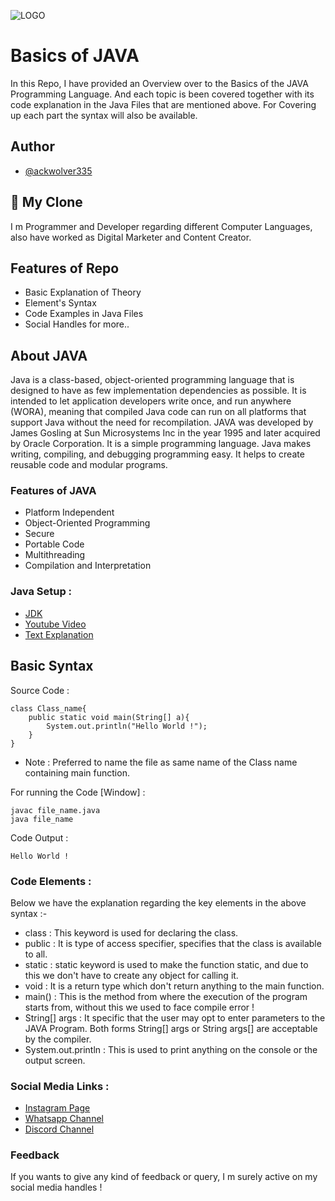 ![LOGO](https://photos.google.com/photo/AF1QipNQwuZFPR3ixuLteKX93jz89vE6MWg8THb3E4XC)

# Basics of JAVA

In this Repo, I have provided an Overview over to the Basics of the JAVA Programming Language. And each topic is been covered together with its code explanation in the Java Files that are mentioned above. For Covering up each part the syntax will also be available.

## Author

- [@ackwolver335](https://github.com/ackwolver335)

## 🚀 My Clone
I m Programmer and Developer regarding different Computer Languages, also have worked as Digital Marketer and Content Creator.

## Features of Repo

- Basic Explanation of Theory
- Element's Syntax
- Code Examples in Java Files
- Social Handles for more..

## About JAVA

Java is a class-based, object-oriented programming language that is designed to have as few implementation dependencies as possible. It is intended to let application developers write once, and run anywhere (WORA), meaning that compiled Java code can run on all platforms that support Java without the need for recompilation.
JAVA was developed by James Gosling at Sun Microsystems Inc in the year 1995 and later acquired by Oracle Corporation. It is a simple programming language. Java makes writing, compiling, and debugging programming easy. It helps to create reusable code and modular programs.

### Features of JAVA

- Platform Independent
- Object-Oriented Programming
- Secure
- Portable Code
- Multithreading
- Compilation and Interpretation

### Java Setup : 

- [JDK](https://www.oracle.com/in/java/technologies/downloads/)
- [Youtube Video](https://youtu.be/SQykK40fFds?si=lB66ZemBoFafi16G)
- [Text Explanation](https://www.geeksforgeeks.org/how-to-download-and-install-java-for-64-bit-machine/?ref=lbp)

## Basic Syntax

Source Code :

```
class Class_name{
    public static void main(String[] a){
        System.out.println("Hello World !");
    }
}
```

- Note : Preferred to name the file as same name of the Class name containing main function.

For running the Code [Window] :

```
javac file_name.java
java file_name
```

Code Output : 

```
Hello World !
```

### Code Elements :

Below we have the explanation regarding the key elements in the above syntax :- 

- class : This keyword is used for declaring the class.
- public : It is type of access specifier, specifies that the class is available to all.
- static : static keyword is used to make the function static, and due to this we don't have to create any object for calling it.
- void : It is a return type which don't return anything to the main function.
- main() : This is the method from where the execution of the program starts from, without this we used to face compile error !
- String[] args : It specific that the user may opt to enter parameters to the JAVA Program. Both forms String[] args or String args[] are acceptable by the compiler.
- System.out.println : This is used to print anything on the console or the output screen.

### Social Media Links :

- [Instagram Page](https://www.instagram.com/coding.needs/)
- [Whatsapp Channel](https://whatsapp.com/channel/0029VaA2aK7DeON5LRUhRr28)
- [Discord Channel](https://discord.com/invite/CGcEFwdY)

### Feedback

If you wants to give any kind of feedback or query, I m surely active on my social media handles !